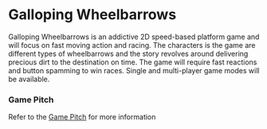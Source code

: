 # Galloping Wheelbarrows
Galloping Wheelbarrows is an addictive 2D speed-based platform game and will focus on
fast moving action and racing. The characters is the game are different types
of wheelbarrows and the story revolves around delivering precious dirt to the
destination on time. The game will require fast reactions and button spamming to
win races. Single and multi-player game modes will be available.

### Game Pitch
Refer to the [Game Pitch](docs/Pitch.pdf) for more information

